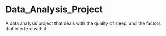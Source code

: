 # Data_Analysis_Project
A data analysis project that deals with the quality of sleep, and the factors that interfere with it.
